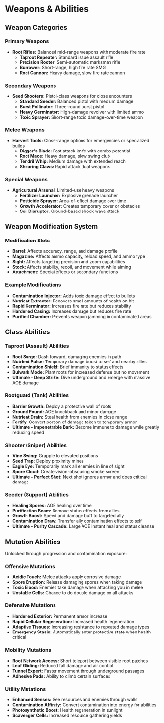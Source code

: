 # Weapons & Abilities

## Weapon Categories

### Primary Weapons
- **Root Rifles:** Balanced mid-range weapons with moderate fire rate
  - **Taproot Repeater:** Standard issue assault rifle
  - **Precision Rooter:** Semi-automatic marksman rifle
  - **Burrower:** Short-range, high fire rate SMG
  - **Root Cannon:** Heavy damage, slow fire rate cannon

### Secondary Weapons
- **Seed Shooters:** Pistol-class weapons for close encounters
  - **Standard Seeder:** Balanced pistol with medium damage
  - **Burst Pollinator:** Three-round burst pistol
  - **Heavy Germinator:** High-damage revolver with limited ammo
  - **Toxic Sprayer:** Short-range toxic damage-over-time weapon

### Melee Weapons
- **Harvest Tools:** Close-range options for emergencies or specialized builds
  - **Digger's Blade:** Fast attack knife with combo potential
  - **Root Mace:** Heavy damage, slow swing club
  - **Tendril Whip:** Medium damage with extended reach
  - **Shearing Claws:** Rapid attack dual weapons

### Special Weapons
- **Agricultural Arsenal:** Limited-use heavy weapons
  - **Fertilizer Launcher:** Explosive grenade launcher
  - **Pesticide Sprayer:** Area-of-effect damage over time
  - **Growth Accelerator:** Creates temporary cover or obstacles
  - **Soil Disruptor:** Ground-based shock wave attack

## Weapon Modification System

### Modification Slots
- **Barrel:** Affects accuracy, range, and damage profile
- **Magazine:** Affects ammo capacity, reload speed, and ammo type
- **Sight:** Affects targeting precision and zoom capabilities
- **Stock:** Affects stability, recoil, and movement while aiming
- **Attachment:** Special effects or secondary functions

### Example Modifications
- **Contamination Injector:** Adds toxic damage effect to bullets
- **Nutrient Extractor:** Recovers small amounts of health on hit
- **Rapid Germinator:** Increases fire rate but reduces stability
- **Hardened Casing:** Increases damage but reduces fire rate
- **Purified Chamber:** Prevents weapon jamming in contaminated areas

## Class Abilities

### Taproot (Assault) Abilities
- **Root Surge:** Dash forward, damaging enemies in path
- **Nutrient Pulse:** Temporary damage boost to self and nearby allies
- **Contamination Shield:** Brief immunity to status effects
- **Bulwark Mode:** Plant roots for increased defense but no movement
- **Ultimate - Deep Strike:** Dive underground and emerge with massive AOE damage

### Rootguard (Tank) Abilities
- **Barrier Growth:** Deploy a protective wall of roots
- **Ground Pound:** AOE knockback and minor damage
- **Nutrient Drain:** Steal health from enemies in close range
- **Fortify:** Convert portion of damage taken to temporary armor
- **Ultimate - Impenetrable Bark:** Become immune to damage while greatly reducing speed

### Shooter (Sniper) Abilities
- **Vine Swing:** Grapple to elevated positions
- **Seed Trap:** Deploy proximity mines
- **Eagle Eye:** Temporarily mark all enemies in line of sight
- **Spore Cloud:** Create vision-obscuring smoke screen
- **Ultimate - Perfect Shot:** Next shot ignores armor and does critical damage

### Seeder (Support) Abilities
- **Healing Spores:** AOE healing over time
- **Purification Beam:** Remove status effects from allies
- **Growth Boost:** Speed and damage buff to targeted ally
- **Contamination Draw:** Transfer ally contamination effects to self
- **Ultimate - Purity Cascade:** Large AOE instant heal and status cleanse

## Mutation Abilities
Unlocked through progression and contamination exposure:

### Offensive Mutations
- **Acidic Touch:** Melee attacks apply corrosive damage
- **Spore Eruption:** Release damaging spores when taking damage
- **Toxic Blood:** Enemies take damage when attacking you in melee
- **Unstable Cells:** Chance to do double damage on all attacks

### Defensive Mutations
- **Hardened Exterior:** Permanent armor increase
- **Rapid Cellular Regeneration:** Increased health regeneration
- **Adaptive Tissues:** Increasing resistance to repeated damage types
- **Emergency Stasis:** Automatically enter protective state when health critical

### Mobility Mutations
- **Root Network Access:** Short teleport between visible root patches
- **Leaf Gliding:** Reduced fall damage and air control
- **Tunnel Expert:** Faster movement through underground passages
- **Adhesive Pads:** Ability to climb certain surfaces

### Utility Mutations
- **Enhanced Senses:** See resources and enemies through walls
- **Contamination Affinity:** Convert contamination into energy for abilities
- **Photosynthetic Boost:** Health regeneration in sunlight
- **Scavenger Cells:** Increased resource gathering yields